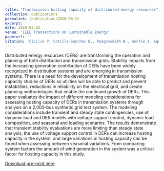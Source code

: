 ```yaml
---
title: "Transmission hosting capacity of distributed energy resources"
collection: publications
permalink: /publication/2020-08-22
excerpt: ''
date: 2020-08-22
venue: 'IEEE Transactions on Sustainable Energy'
paperurl: ''
citation: 'Cicilio P, Cotilla-Sanchez E., Vaagensmith B., Gentle J. &quot;Transmission hosting capacity of distributed energy resources.&quot; <i>IEEE Transactions on Sustainable Energy</i>. in press (2020)'
---
```


Distributed energy resources (DERs) are transforming the operation and planning of both distribution and transmission grids. Stability impacts from the increasing generation contribution of DERs have been widely recognized in distribution systems and are emerging in transmission systems. There is a need for the development of transmission hosting capacity studies of DERs so utilities will be able to predict and prevent instabilities, reductions in reliability on the electrical grid, and create planning methodologies that enable the continued growth of DERs. This paper evaluates the impact of different modeling considerations for assessing hosting capacity of DERs in transmission systems through analysis on a 2,000-bus synthetic grid test system. The modeling considerations include transient and steady state contingencies, use of dynamic load and DER models with voltage support control, dynamic load composition, and seasonal and loading scenarios. The results demonstrate that transient stability evaluations are more limiting than steady state analysis, the use of voltage support control in DERs can increase hosting capacity in the system, and large variations in hosting capacity can be found when assessing between seasonal variations. From comparing system factors the amount of wind generation in the system was a critical factor for hosting capacity in this study.

[Download pre-print here](https://ecotillasanchez.github.io/files/TSE_Transmission_Hosting_Capacity.pdf)
